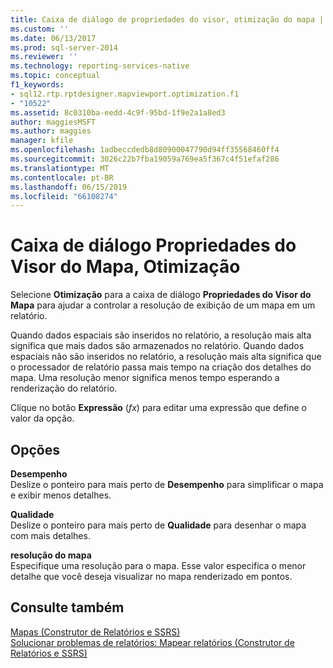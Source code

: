 ```yaml
---
title: Caixa de diálogo de propriedades do visor, otimização do mapa | Microsoft Docs
ms.custom: ''
ms.date: 06/13/2017
ms.prod: sql-server-2014
ms.reviewer: ''
ms.technology: reporting-services-native
ms.topic: conceptual
f1_keywords:
- sql12.rtp.rptdesigner.mapviewport.optimization.f1
- "10522"
ms.assetid: 8c0310ba-eedd-4c9f-95bd-1f9e2a1a8ed3
author: maggiesMSFT
ms.author: maggies
manager: kfile
ms.openlocfilehash: 1adbeccdedb8d80900047790d94ff35568460ff4
ms.sourcegitcommit: 3026c22b7fba19059a769ea5f367c4f51efaf286
ms.translationtype: MT
ms.contentlocale: pt-BR
ms.lasthandoff: 06/15/2019
ms.locfileid: "66108274"
---
```

# <a name="map-viewport-properties-dialog-box-optimization"></a>Caixa de diálogo Propriedades do Visor do Mapa, Otimização
  Selecione **Otimização** para a caixa de diálogo **Propriedades do Visor do Mapa** para ajudar a controlar a resolução de exibição de um mapa em um relatório.  
  
 Quando dados espaciais são inseridos no relatório, a resolução mais alta significa que mais dados são armazenados no relatório. Quando dados espaciais não são inseridos no relatório, a resolução mais alta significa que o processador de relatório passa mais tempo na criação dos detalhes do mapa. Uma resolução menor significa menos tempo esperando a renderização do relatório.  
  
 Clique no botão **Expressão** (*fx*) para editar uma expressão que define o valor da opção.  
  
## <a name="options"></a>Opções  
 **Desempenho**  
 Deslize o ponteiro para mais perto de **Desempenho** para simplificar o mapa e exibir menos detalhes.  
  
 **Qualidade**  
 Deslize o ponteiro para mais perto de **Qualidade** para desenhar o mapa com mais detalhes.  
  
 **resolução do mapa**  
 Especifique uma resolução para o mapa. Esse valor especifica o menor detalhe que você deseja visualizar no mapa renderizado em pontos.  
  
## <a name="see-also"></a>Consulte também  
 [Mapas &#40;Construtor de Relatórios e SSRS&#41;](report-design/maps-report-builder-and-ssrs.md)   
 [Solucionar problemas de relatórios: Mapear relatórios &#40;Construtor de Relatórios e SSRS&#41;](report-design/troubleshoot-reports-map-reports-report-builder-and-ssrs.md)  
  
  

